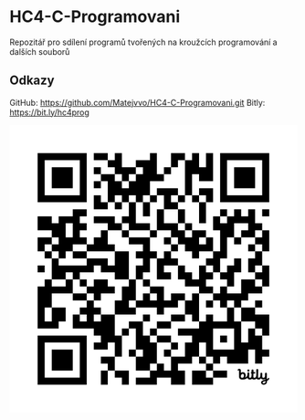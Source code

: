 
# HC4-C-Programovani

Repozitář pro sdílení programů tvořených na kroužcích programování a dalších souborů

## Odkazy
GitHub: https://github.com/Matejvvo/HC4-C-Programovani.git
Bitly:  https://bit.ly/hc4prog

![qr code bitly](bit_ly_hc4prog.png)
